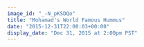 ```yaml
---
image_id: "_-N_pKSDQo"
title: "Mohamad's World Famous Hummus"
date: "2015-12-31T22:00:03+00:00"
display_date: "Dec 31, 2015 at 2:00pm PST"
---
```

